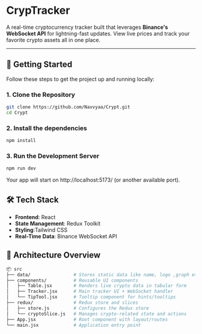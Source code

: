 # CrypTracker

A real-time cryptocurrency tracker built that leverages **Binance's WebSocket API** for lightning-fast updates. View live prices  and track your favorite crypto assets all in one place.


---

## 🧪 Getting Started

Follow these steps to get the project up and running locally:

### 1. **Clone the Repository**

```bash
git clone https://github.com/Navvyaa/Crypt.git
cd Crypt
```
### 2. **Install the dependencies**

```bash
npm install
```

### 3. **Run the Development Server**

```bash
npm run dev
```

Your app will start on http://localhost:5173/ (or another available port).


## 🛠️ Tech Stack

- **Frontend**: React
- **State Management**: Redux Toolkit
- **Styling**:Tailwind CSS
- **Real-Time Data**: Binance WebSocket API

  
## 🧱 Architecture Overview

```bash
📦 src
├── data/                # Stores static data like name, logo ,graph etc
├── components/          # Reusable UI components
│   ├── Table.jsx        # Renders live crypto data in tabular form
│   ├── Tracker.jsx      # Main tracker UI + WebSocket handler
│   └── TipTool.jsx      # Tooltip component for hints/tooltips
├── redux/               # Redux store and slices
│   ├── store.js         # Configures the Redux store
│   └── cryptoSlice.js   # Manages crypto-related state and actions
├── App.jsx              # Root component with layout/routes
└── main.jsx             # Application entry point
```
